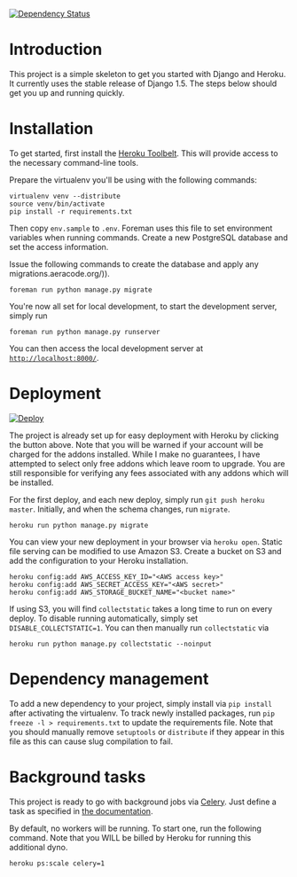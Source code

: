 [![Dependency Status](https://gemnasium.com/michaelmior/heroku-django-skeleton.svg)](https://gemnasium.com/michaelmior/heroku-django-skeleton)

Introduction
==

This project is a simple skeleton to get you started with Django and Heroku.
It currently uses the stable release of Django 1.5.
The steps below should get you up and running quickly.

Installation
==

To get started, first install the [Heroku Toolbelt](https://toolbelt.heroku.com/).
This will provide access to the necessary command-line tools.

Prepare the virtualenv you'll be using with the following commands:

    virtualenv venv --distribute
    source venv/bin/activate
    pip install -r requirements.txt

Then copy `env.sample` to `.env`.
Foreman uses this file to set environment variables when running commands.
Create a new PostgreSQL database and set the access information.

Issue the following commands to create the database and apply any migrations.aeracode.org/)).

    foreman run python manage.py migrate

You're now all set for local development, to start the development server, simply run

    foreman run python manage.py runserver

You can then access the local development server at [`http://localhost:8000/`](http://localhost:8000/).


Deployment
==

[![Deploy](https://www.herokucdn.com/deploy/button.svg)](https://heroku.com/deploy)

The project is already set up for easy deployment with Heroku by clicking the button above.
Note that you will be warned if your account will be charged for the addons installed.
While I make no guarantees, I have attempted to select only free addons which leave room to upgrade.
You are still responsible for verifying any fees associated with any addons which will be installed.

For the first deploy, and each new deploy, simply run `git push heroku master`.
Initially, and when the schema changes, run `migrate`.

    heroku run python manage.py migrate

You can view your new deployment in your browser via `heroku open`.
Static file serving can be modified to use Amazon S3.
Create a bucket on S3 and add the configuration to your Heroku installation.

    heroku config:add AWS_ACCESS_KEY_ID="<AWS access key>"
    heroku config:add AWS_SECRET_ACCESS_KEY="<AWS secret>"
    heroku config:add AWS_STORAGE_BUCKET_NAME="<bucket name>"

If using S3, you will find `collectstatic` takes a long time to run on every deploy.
To disable running automatically, simply set `DISABLE_COLLECTSTATIC=1`.
You can then manually run `collectstatic` via

    heroku run python manage.py collectstatic --noinput


Dependency management
==

To add a new dependency to your project, simply install via `pip install` after activating the virtualenv.
To track newly installed packages, run `pip freeze -l > requirements.txt` to update the requirements file.
Note that you should manually remove `setuptools` or `distribute` if they appear in this file as this can cause slug compilation to fail.

Background tasks
==
This project is ready to go with background jobs via [Celery](http://www.celeryproject.org/).
Just define a task as specified in [the documentation](http://docs.celeryproject.org/en/latest/django/first-steps-with-django.html#defining-and-calling-tasks).

By default, no workers will be running. To start one, run the following command.
Note that you WILL be billed by Heroku for running this additional dyno.

    heroku ps:scale celery=1
